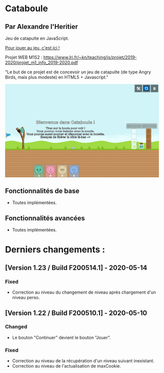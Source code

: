 # Cataboule
## Par Alexandre l'Heritier
Jeu de catapulte en JavaScript.

[Pour jouer au jeu, c'est ici !](https://alexlher.github.io/Cataboule/)

Projet WEB M1S2 :
https://www.lri.fr/~kn/teaching/js/projet/2019-2020/projet_m1_info_2019-2020.pdf

"Le but de ce projet est de concevoir un jeu de catapulte (de type Angry Birds, mais plus modeste) en HTML5 + Javascript."

![alt text](Evolution/Fin.png)

## Fonctionnalités de base
- Toutes implémentées.

## Fonctionnalités avancées
- Toutes implémentées.

# Derniers changements :

## [Version 1.23 / Build F200514.1] - 2020-05-14

### Fixed

- Correction au niveau du changement de niveau après chargement d'un niveau perso.


## [Version 1.22 / Build F200510.1] - 2020-05-10

### Changed

- Le bouton "Continuer" devient le bouton "Jouer".

### Fixed

- Correction au niveau de la récupération d'un niveau suivant inexistant.
- Correction au niveau de l'actualisation de maxCookie.
